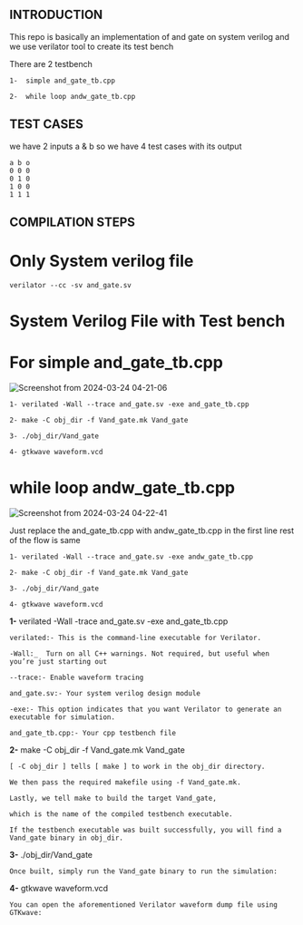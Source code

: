 ## INTRODUCTION

This repo is basically an implementation of and gate on system verilog and we use verilator tool to create its test bench

There are 2 testbench
```
1-  simple and_gate_tb.cpp

2-  while loop andw_gate_tb.cpp
```

## TEST CASES

we have 2 inputs a & b so we have 4 test cases with its output
```
a b o
0 0 0
0 1 0
1 0 0
1 1 1
```

## COMPILATION STEPS

# Only System verilog file
```
verilator --cc -sv and_gate.sv
```
# System Verilog File with Test bench 
# For simple and_gate_tb.cpp
![Screenshot from 2024-03-24 04-21-06](https://github.com/muhammadtalhasami/sv_verilator/assets/141629485/b93c83bb-d087-46ee-a2c1-e63c580cc7f7)

```
1- verilated -Wall --trace and_gate.sv -exe and_gate_tb.cpp

2- make -C obj_dir -f Vand_gate.mk Vand_gate

3- ./obj_dir/Vand_gate

4- gtkwave waveform.vcd
```

# while loop andw_gate_tb.cpp
![Screenshot from 2024-03-24 04-22-41](https://github.com/muhammadtalhasami/sv_verilator/assets/141629485/5d252dcf-234b-4b77-8e26-4ed88c95bdff)

Just replace the and_gate_tb.cpp with andw_gate_tb.cpp in the first line rest of the flow is same
```
1- verilated -Wall --trace and_gate.sv -exe andw_gate_tb.cpp

2- make -C obj_dir -f Vand_gate.mk Vand_gate

3- ./obj_dir/Vand_gate

4- gtkwave waveform.vcd
```

**1-** verilated -Wall -trace and_gate.sv -exe and_gate_tb.cpp
```
verilated:- This is the command-line executable for Verilator.

-Wall:_  Turn on all C++ warnings. Not required, but useful when you’re just starting out

--trace:- Enable waveform tracing

and_gate.sv:- Your system verilog design module

-exe:- This option indicates that you want Verilator to generate an executable for simulation.

and_gate_tb.cpp:- Your cpp testbench file 
```

**2-** make -C obj_dir -f Vand_gate.mk Vand_gate
```
[ -C obj_dir ] tells [ make ] to work in the obj_dir directory.

We then pass the required makefile using -f Vand_gate.mk.

Lastly, we tell make to build the target Vand_gate,

which is the name of the compiled testbench executable.

If the testbench executable was built successfully, you will find a Vand_gate binary in obj_dir.
```

**3-** ./obj_dir/Vand_gate
```
Once built, simply run the Vand_gate binary to run the simulation:
```

**4-** gtkwave waveform.vcd
```
You can open the aforementioned Verilator waveform dump file using GTKwave:
```
